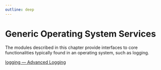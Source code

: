 ```yaml
---
outline: deep
---
```


# Generic Operating System Services

The modules described in this chapter provide interfaces to core functionalities typically found in an operating system, such as logging.

[logging — Advanced Logging](logging.html)